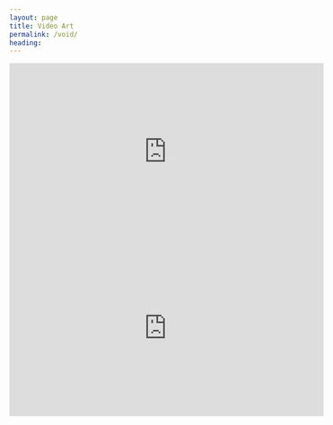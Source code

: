 ```yaml
---
layout: page
title: Video Art
permalink: /void/
heading: 
---
```


<iframe width="560" height="315" src="https://www.youtube.com/embed/81P60FrJjEI" frameborder="0" allowfullscreen></iframe>

<iframe width="560" height="315" src="https://www.youtube.com/embed/dZaD9CHZecE" frameborder="0" allowfullscreen></iframe>

<script>

var characters = {
	count: 0,
	appear: function(menu) {
		// select a geometric char from array
		// var menu = ['•','◊','∆'];

		// select random integer from 0-2
		var dart = Math.random();
		dart = Math.floor(dart* menu.length );
		var character = menu[dart];

		var idName = 'char-' + this.count++;
		// insert at the beginning of the body element
		$('body').prepend('<span class="character" id="' + idName+ '">'  + character + '</span>');
		// style it with css?
	},
	disappear: function() {
		$('.character').hide();
	},
	move: function(destX, destY, count) {
		var whichChar = Math.floor(Math.random()*characters.count);
		alert(characters.count);
		$('.character').animate(
			{ top: destY, left: destX },
		  	3000
		);
	}
	// characters.newColor();
	// change the characters to a random color, using hsl values
	newColor: function() {

	},
	// characters.newSize();
	// change the character css to a random font-size between 50 and 400%
	newSize: function() {

	}
}
characters.appear(['•','◊','∆']);
$('body').click( function(event) {
	alert(event.pageX);
	alert(event.pageY);
	characters.move(event.pageX, event.pageY, characters.count)
})

</script>

<style>
.character {
	position: absolute;
	font-size: 60px;
}
</style>
